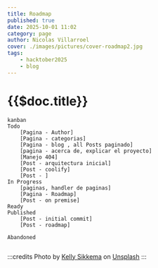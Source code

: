 ```yaml
---
title: Roadmap
published: true
date: 2025-10-01 11:02
category: page
author: Nicolas Villarroel
cover: ./images/pictures/cover-roadmap2.jpg
tags:
    - hacktober2025
    - blog
---
```


# {{$doc.title}}




```mermaid 
kanban
Todo
	[Pagina - Author]
    [Pagina - categorias]
    [Pagina - blog , all Posts paginado]
    [pagina - acerca de, explicar el proyecto]
	[Manejo 404]
	[Post - arquitectura inicial]
	[Post - coolify]
	[Post - ]
In Progress
    [paginas, handler de paginas]
	[Pagina - Roadmap]
	[Post - on premise]
Ready
Published
	[Post - initial commit]
	[Post - roadmap]
	
Abandoned
    
```


:::credits
Photo by [Kelly Sikkema](https://unsplash.com/@kellysikkema?utm_content=creditCopyText&utm_medium=referral&utm_source=unsplash) on [Unsplash](https://unsplash.com/photos/yellow-click-pen-on-white-printer-paper-gcHFXsdcmJE?utm_content=creditCopyText&utm_medium=referral&utm_source=unsplash)
:::

